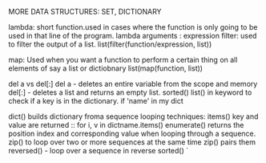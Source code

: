 MORE DATA STRUCTURES: SET, DICTIONARY

lambda:
short function.used in cases where the function is only going to be used in that line of the program.
	lambda arguments : expression
filter:
used to filter the output of a list.
	list(filter(function/expression, list))

map:
Used when you want a function to perform a certain thing on all elements of say a list or dictiobnary
	list(map(function, list))

del a vs del[:]
del a - deletes an entire variable from the scope and memory
del[:] - deletes a list and returns an empty list.
sorted()
list()
in keyword to check if a key is in the dictionary.
if 'name' in my dict

dict() builds dictionary froma sequence
looping techniques:
 items() key and value are returned :: for i, v in dictname.items()
 enumerate() returns the position index and corresponding value when looping through a sequence.
zip() to loop over two or more sequences at the same time zip() pairs them
reversed() - loop over a sequence in reverse
sorted()
`


